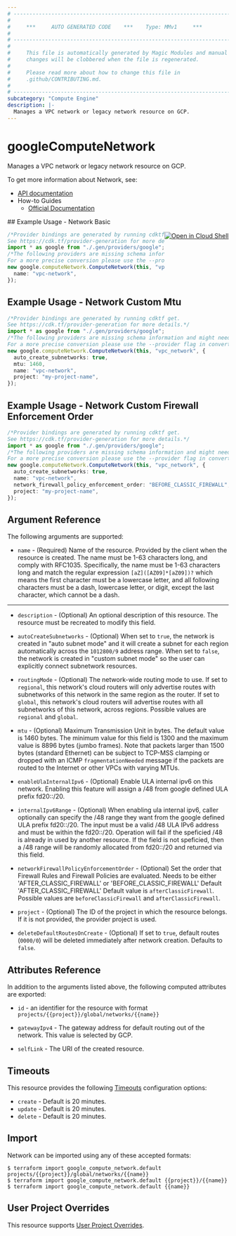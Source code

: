 ```yaml
---
# ----------------------------------------------------------------------------
#
#     ***     AUTO GENERATED CODE    ***    Type: MMv1     ***
#
# ----------------------------------------------------------------------------
#
#     This file is automatically generated by Magic Modules and manual
#     changes will be clobbered when the file is regenerated.
#
#     Please read more about how to change this file in
#     .github/CONTRIBUTING.md.
#
# ----------------------------------------------------------------------------
subcategory: "Compute Engine"
description: |-
  Manages a VPC network or legacy network resource on GCP.
---
```


# googleComputeNetwork

Manages a VPC network or legacy network resource on GCP.

To get more information about Network, see:

* [API documentation](https://cloud.google.com/compute/docs/reference/rest/v1/networks)
* How-to Guides
  * [Official Documentation](https://cloud.google.com/vpc/docs/vpc)

<div class = "oics-button" style="float: right; margin: 0 0 -15px">
  <a href="https://console.cloud.google.com/cloudshell/open?cloudshell_git_repo=https%3A%2F%2Fgithub.com%2Fterraform-google-modules%2Fdocs-examples.git&cloudshell_working_dir=network_basic&cloudshell_image=gcr.io%2Fgraphite-cloud-shell-images%2Fterraform%3Alatest&open_in_editor=main.tf&cloudshell_print=.%2Fmotd&cloudshell_tutorial=.%2Ftutorial.md" target="_blank">
    <img alt="Open in Cloud Shell" src="//gstatic.com/cloudssh/images/open-btn.svg" style="max-height: 44px; margin: 32px auto; max-width: 100%;">
  </a>
</div>
## Example Usage - Network Basic

```typescript
/*Provider bindings are generated by running cdktf get.
See https://cdk.tf/provider-generation for more details.*/
import * as google from "./.gen/providers/google";
/*The following providers are missing schema information and might need manual adjustments to synthesize correctly: google.
For a more precise conversion please use the --provider flag in convert.*/
new google.computeNetwork.ComputeNetwork(this, "vpc_network", {
  name: "vpc-network",
});

```

## Example Usage - Network Custom Mtu

```typescript
/*Provider bindings are generated by running cdktf get.
See https://cdk.tf/provider-generation for more details.*/
import * as google from "./.gen/providers/google";
/*The following providers are missing schema information and might need manual adjustments to synthesize correctly: google.
For a more precise conversion please use the --provider flag in convert.*/
new google.computeNetwork.ComputeNetwork(this, "vpc_network", {
  auto_create_subnetworks: true,
  mtu: 1460,
  name: "vpc-network",
  project: "my-project-name",
});

```

## Example Usage - Network Custom Firewall Enforcement Order

```typescript
/*Provider bindings are generated by running cdktf get.
See https://cdk.tf/provider-generation for more details.*/
import * as google from "./.gen/providers/google";
/*The following providers are missing schema information and might need manual adjustments to synthesize correctly: google.
For a more precise conversion please use the --provider flag in convert.*/
new google.computeNetwork.ComputeNetwork(this, "vpc_network", {
  auto_create_subnetworks: true,
  name: "vpc-network",
  network_firewall_policy_enforcement_order: "BEFORE_CLASSIC_FIREWALL",
  project: "my-project-name",
});

```

## Argument Reference

The following arguments are supported:

* `name` -
  (Required)
  Name of the resource. Provided by the client when the resource is
  created. The name must be 1-63 characters long, and comply with
  RFC1035. Specifically, the name must be 1-63 characters long and match
  the regular expression `[aZ]([AZ09]*[aZ09])?` which means the
  first character must be a lowercase letter, and all following
  characters must be a dash, lowercase letter, or digit, except the last
  character, which cannot be a dash.

***

*   `description` -
    (Optional)
    An optional description of this resource. The resource must be
    recreated to modify this field.

*   `autoCreateSubnetworks` -
    (Optional)
    When set to `true`, the network is created in "auto subnet mode" and
    it will create a subnet for each region automatically across the
    `1012800/9` address range.
    When set to `false`, the network is created in "custom subnet mode" so
    the user can explicitly connect subnetwork resources.

*   `routingMode` -
    (Optional)
    The network-wide routing mode to use. If set to `regional`, this
    network's cloud routers will only advertise routes with subnetworks
    of this network in the same region as the router. If set to `global`,
    this network's cloud routers will advertise routes with all
    subnetworks of this network, across regions.
    Possible values are `regional` and `global`.

*   `mtu` -
    (Optional)
    Maximum Transmission Unit in bytes. The default value is 1460 bytes.
    The minimum value for this field is 1300 and the maximum value is 8896 bytes (jumbo frames).
    Note that packets larger than 1500 bytes (standard Ethernet) can be subject to TCP-MSS clamping or dropped
    with an ICMP `fragmentationNeeded` message if the packets are routed to the Internet or other VPCs
    with varying MTUs.

*   `enableUlaInternalIpv6` -
    (Optional)
    Enable ULA internal ipv6 on this network. Enabling this feature will assign
    a /48 from google defined ULA prefix fd20::/20.

*   `internalIpv6Range` -
    (Optional)
    When enabling ula internal ipv6, caller optionally can specify the /48 range
    they want from the google defined ULA prefix fd20::/20. The input must be a
    valid /48 ULA IPv6 address and must be within the fd20::/20. Operation will
    fail if the speficied /48 is already in used by another resource.
    If the field is not speficied, then a /48 range will be randomly allocated from fd20::/20 and returned via this field.

*   `networkFirewallPolicyEnforcementOrder` -
    (Optional)
    Set the order that Firewall Rules and Firewall Policies are evaluated. Needs to be either 'AFTER\_CLASSIC\_FIREWALL' or 'BEFORE\_CLASSIC\_FIREWALL' Default 'AFTER\_CLASSIC\_FIREWALL'
    Default value is `afterClassicFirewall`.
    Possible values are `beforeClassicFirewall` and `afterClassicFirewall`.

*   `project` - (Optional) The ID of the project in which the resource belongs.
    If it is not provided, the provider project is used.

*   `deleteDefaultRoutesOnCreate` - (Optional) If set to `true`, default routes (`0000/0`) will be deleted
    immediately after network creation. Defaults to `false`.

## Attributes Reference

In addition to the arguments listed above, the following computed attributes are exported:

*   `id` - an identifier for the resource with format `projects/{{project}}/global/networks/{{name}}`

*   `gatewayIpv4` -
    The gateway address for default routing out of the network. This value
    is selected by GCP.

*   `selfLink` - The URI of the created resource.

## Timeouts

This resource provides the following
[Timeouts](https://developer.hashicorp.com/terraform/plugin/sdkv2/resources/retries-and-customizable-timeouts) configuration options:

* `create` - Default is 20 minutes.
* `update` - Default is 20 minutes.
* `delete` - Default is 20 minutes.

## Import

Network can be imported using any of these accepted formats:

```console
$ terraform import google_compute_network.default projects/{{project}}/global/networks/{{name}}
$ terraform import google_compute_network.default {{project}}/{{name}}
$ terraform import google_compute_network.default {{name}}
```

## User Project Overrides

This resource supports [User Project Overrides](https://registry.terraform.io/providers/hashicorp/google/latest/docs/guides/provider_reference#user_project_override).
